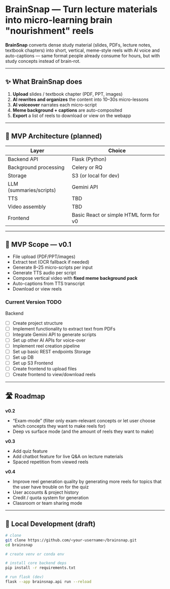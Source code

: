 # BrainSnap — Turn lecture materials into micro-learning brain "nourishment" reels

**BrainSnap** converts dense study material (slides, PDFs, lecture notes, textbook chapters) into
short, vertical, meme-style reels with AI voice and auto-captions — same format people already
consume for hours, but with study concepts instead of brain-rot.

---

## ✨ What BrainSnap does

1) **Upload** slides / textbook chapter (PDF, PPT, images)  
2) **AI rewrites and organizes** the content into 10–30s micro-lessons
3) **AI voiceover** narrates each micro-script  
4) **Meme background + captions** are auto-composited  
5) **Export** a list of reels to download or view on the webapp

---

## 🧱 MVP Architecture (planned)

| Layer | Choice |
|------|--------|
| Backend API | Flask (Python) |
| Background processing | Celery or RQ |
| Storage | S3 (or local for dev) |
| LLM (summaries/scripts) | Gemini API |
| TTS | TBD |
| Video assembly | TBD |
| Frontend | Basic React or simple HTML form for v0 |

---

## 🎯 MVP Scope — v0.1

- File upload (PDF/PPT/images)
- Extract text (OCR fallback if needed)
- Generate 8–25 micro-scripts per input
- Generate TTS audio per script
- Compose vertical video with **fixed meme background pack**
- Auto-captions from TTS transcript
- Download or view reels

### Current Version TODO

Backend
- [ ] Create project structure
- [ ] Implement functionality to extract text from PDFs
- [ ] Integrate Gemini API to generate scripts
- [ ] Set up other AI APIs for voice-over
- [ ] Implement reel creation pipeline
- [ ] Set up basic REST endpoints
Storage
- [ ] Set up DB
- [ ] Set up S3
Frontend
- [ ] Create frontend to upload files
- [ ] Create frontend to view/download reels

---

## 🛣 Roadmap

**v0.2**
- “Exam-mode” (filter only exam-relevant concepts or let user choose which concepts they want to make reels for)
- Deep vs surface mode (and the amount of reels they want to make)

**v0.3**
- Add quiz feature
- Add chatbot feature for live Q&A on lecture materials
- Spaced repetition from viewed reels

**v0.4**
- Improve reel generation quality by generating more reels for topics that the user have trouble on for the quiz
- User accounts & project history
- Credit / quota system for generation
- Classroom or team sharing mode

---

## 🚧 Local Development (draft)

```bash
# clone
git clone https://github.com/<your-username>/brainsnap.git
cd brainsnap

# create venv or conda env

# install core backend deps
pip install -r requirements.txt

# run flask (dev)
flask --app brainsnap.api run --reload
